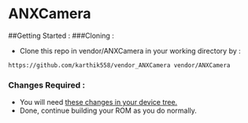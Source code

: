 # ANXCamera
##Getting Started :
###Cloning :
- Clone this repo in vendor/ANXCamera in your working directory by :
```
https://github.com/karthik558/vendor_ANXCamera vendor/ANXCamera
```

### Changes Required :
- You will need [these changes in your device tree.](https://github.com/karthik558/device_xiaomi_violet/commit/8af75a38f90214a642ab0c28578166bed2fc5fdd)
- Done, continue building your ROM as you do normally.

